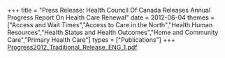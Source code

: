 +++
title = "Press Release: Health Council Of Canada Releases Annual Progress Report On Health Care Renewal"
date = 2012-06-04
themes = ["Access and Wait Times","Access to Care in the North","Health Human Resources","Health Status and Health Outcomes","Home and Community Care","Primary Health Care"]
types = ["Publications"]
+++
[Progress2012\_Traditional\_Release\_ENG\_1.pdf](/files/Progress2012_Traditional_Release_ENG_1.pdf)
